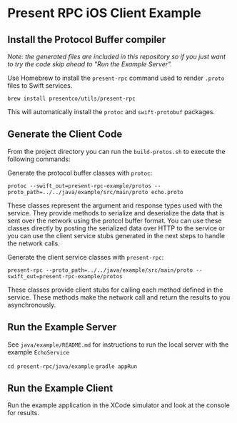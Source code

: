 
# Present RPC iOS Client Example

##  Install the Protocol Buffer compiler 

*Note: the generated files are included in this repository so if you just want to try the code skip ahead to "Run the Example Server".*

Use Homebrew to install the `present-rpc` command used to render `.proto` files to Swift services.

`brew install presentco/utils/present-rpc`

This will automatically install the `protoc` and `swift-protobuf` packages.

## Generate the Client Code

From the project directory you can run the `build-protos.sh` to execute the following commands:

Generate the protocol buffer classes with `protoc`:

`protoc --swift_out=present-rpc-example/protos --proto_path=../../java/example/src/main/proto echo.proto`

These classes represent the argument and response types used with the service.  They provide methods to serialize and deserialize the data that is sent over the network using the protcol buffer format.  You can use these classes directly by posting the serialized data over HTTP to the service or you can use the client service stubs generated in the next steps to handle the network calls.

Generate the client service classes with `present-rpc`:

`present-rpc --proto_path=../../java/example/src/main/proto --swift_out=present-rpc-example/protos`

These classes provide client stubs for calling each method defined in the service.  These methods make the network call and return the results to you asynchronously.


## Run the Example Server

See `java/example/README.md` for instructions to run the local server with the example `EchoService`

`cd present-rpc/java/example`
`gradle appRun`

## Run the Example Client

Run the example application in the XCode simulator and look at the console for results.

